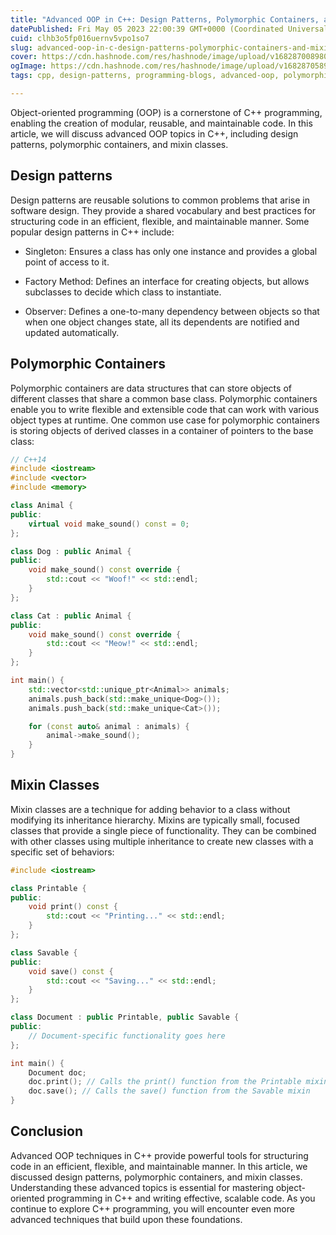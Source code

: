 ```yaml
---
title: "Advanced OOP in C++: Design Patterns, Polymorphic Containers, and Mixin Classes"
datePublished: Fri May 05 2023 22:00:39 GMT+0000 (Coordinated Universal Time)
cuid: clhb3o5fp016uernv5vpo1so7
slug: advanced-oop-in-c-design-patterns-polymorphic-containers-and-mixin-classes
cover: https://cdn.hashnode.com/res/hashnode/image/upload/v1682870089805/731f6a76-7b09-4447-b689-49693d73458b.jpeg
ogImage: https://cdn.hashnode.com/res/hashnode/image/upload/v1682870589136/c79f5bd5-26e1-4eaa-90d3-7decb221328c.jpeg
tags: cpp, design-patterns, programming-blogs, advanced-oop, polymorphic-container

---
```


Object-oriented programming (OOP) is a cornerstone of C++ programming, enabling the creation of modular, reusable, and maintainable code. In this article, we will discuss advanced OOP topics in C++, including design patterns, polymorphic containers, and mixin classes.

## Design patterns

Design patterns are reusable solutions to common problems that arise in software design. They provide a shared vocabulary and best practices for structuring code in an efficient, flexible, and maintainable manner. Some popular design patterns in C++ include:

* Singleton: Ensures a class has only one instance and provides a global point of access to it.
    
* Factory Method: Defines an interface for creating objects, but allows subclasses to decide which class to instantiate.
    
* Observer: Defines a one-to-many dependency between objects so that when one object changes state, all its dependents are notified and updated automatically.
    

## Polymorphic Containers

Polymorphic containers are data structures that can store objects of different classes that share a common base class. Polymorphic containers enable you to write flexible and extensible code that can work with various object types at runtime. One common use case for polymorphic containers is storing objects of derived classes in a container of pointers to the base class:

```cpp
// C++14
#include <iostream>
#include <vector>
#include <memory>

class Animal {
public:
    virtual void make_sound() const = 0;
};

class Dog : public Animal {
public:
    void make_sound() const override {
        std::cout << "Woof!" << std::endl;
    }
};

class Cat : public Animal {
public:
    void make_sound() const override {
        std::cout << "Meow!" << std::endl;
    }
};

int main() {
    std::vector<std::unique_ptr<Animal>> animals;
    animals.push_back(std::make_unique<Dog>());
    animals.push_back(std::make_unique<Cat>());

    for (const auto& animal : animals) {
        animal->make_sound();
    }
}
```

## Mixin Classes

Mixin classes are a technique for adding behavior to a class without modifying its inheritance hierarchy. Mixins are typically small, focused classes that provide a single piece of functionality. They can be combined with other classes using multiple inheritance to create new classes with a specific set of behaviors:

```cpp
#include <iostream>

class Printable {
public:
    void print() const {
        std::cout << "Printing..." << std::endl;
    }
};

class Savable {
public:
    void save() const {
        std::cout << "Saving..." << std::endl;
    }
};

class Document : public Printable, public Savable {
public:
    // Document-specific functionality goes here
};

int main() {
    Document doc;
    doc.print(); // Calls the print() function from the Printable mixin
    doc.save(); // Calls the save() function from the Savable mixin
}
```

## Conclusion

Advanced OOP techniques in C++ provide powerful tools for structuring code in an efficient, flexible, and maintainable manner. In this article, we discussed design patterns, polymorphic containers, and mixin classes. Understanding these advanced topics is essential for mastering object-oriented programming in C++ and writing effective, scalable code. As you continue to explore C++ programming, you will encounter even more advanced techniques that build upon these foundations.
